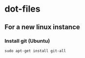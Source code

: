 # dot-files

## For a new linux instance

### Install git (Ubuntu)
```
sudo apt-get install git-all
```

